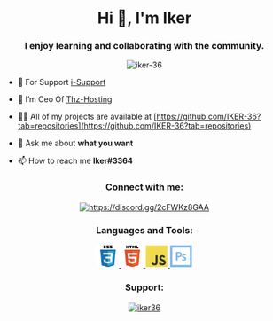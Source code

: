 <h1 align="center">Hi 👋, I'm Iker</h1>
<h3 align="center">I enjoy learning and collaborating with the community.</h3>

<p align="center"> <img src="https://komarev.com/ghpvc/?username=iker-36&label=Profile%20views&color=0e75b6&style=flat" alt="iker-36" /> </p>

- 🔭 For Support [i-Support](https://discord.gg/AbS6b7Bcd7)

- 👯 I’m Ceo Of [Thz-Hosting](https://discord.gg/thz-hosting)

- 👨‍💻 All of my projects are available at [https://github.com/IKER-36?tab=repositories](https://github.com/IKER-36?tab=repositories)

- 💬 Ask me about **what you want**

- 📫 How to reach me **Iker#3364**

<h3 align="center">Connect with me:</h3>
<p align="center">
<a href="https://discord.gg/https://discord.gg/2cFWKz8GAA" target="blank"><img align="center" src="https://raw.githubusercontent.com/rahuldkjain/github-profile-readme-generator/master/src/images/icons/Social/discord.svg" alt="https://discord.gg/2cFWKz8GAA" height="30" width="40" /></a>
</p>

<h3 align="center">Languages and Tools:</h3>
<p align="center"> <a href="https://www.w3schools.com/css/" target="_blank" rel="noreferrer"> <img src="https://raw.githubusercontent.com/devicons/devicon/master/icons/css3/css3-original-wordmark.svg" alt="css3" width="40" height="40"/> </a> <a href="https://www.w3.org/html/" target="_blank" rel="noreferrer"> <img src="https://raw.githubusercontent.com/devicons/devicon/master/icons/html5/html5-original-wordmark.svg" alt="html5" width="40" height="40"/> </a> <a href="https://developer.mozilla.org/en-US/docs/Web/JavaScript" target="_blank" rel="noreferrer"> <img src="https://raw.githubusercontent.com/devicons/devicon/master/icons/javascript/javascript-original.svg" alt="javascript" width="40" height="40"/> </a> <a href="https://www.photoshop.com/en" target="_blank" rel="noreferrer"> <img src="https://raw.githubusercontent.com/devicons/devicon/master/icons/photoshop/photoshop-line.svg" alt="photoshop" width="40" height="40"/> </a> </p>

<h3 align="center">Support:</h3>
<p align="center"><a href="https://ko-fi.com/iker36"> <img align="center" src="https://cdn.ko-fi.com/cdn/kofi3.png?v=3" height="50" width="210" alt="iker36" /></a></p><br><br>

